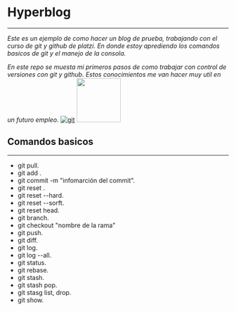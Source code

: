 # Hyperblog

------------
 *Este es un ejemplo de como hacer un blog de prueba, trabajando con el curso de git y github de platzi. En donde estoy aprediendo los comandos basicos de git y el manejo de la consola.*

 *En este repo se muesta mi primeros pasos de como trabajar con control de versiones con git y github. Estos conocimientos me van hacer muy util en un futuro empleo.*
 [![git](https://git-scm.com/images/logo@2x.png "git")](http://https://git-scm.com/images/logo@2x.png "git")
<img src="https://github.githubassets.com/images/modules/logos_page/GitHub-Mark.png" alt="" width="100" >
</div>

## Comandos basicos

------------

- git pull.
- git add .
- git commit -m "infomarción del commit".
- git reset .
- git reset --hard.
- git reset --sorft.
- git reset head.
- git branch.
- git checkout "nombre de la rama"
- git push.
- git diff.
- git log.
- git log --all.
- git status.
- git rebase.
- git stash.
- git stash pop.
- git stasg list, drop.
- git show.